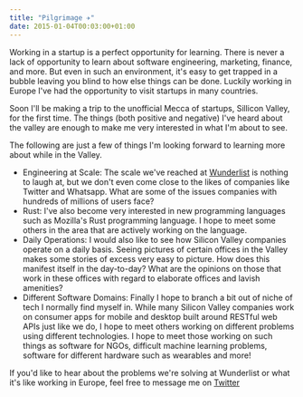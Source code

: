 ```yaml
---
title: "Pilgrimage ✈️"
date: 2015-01-04T00:03:00+01:00
---
```


Working in a startup is a perfect opportunity for learning. There is never a lack of opportunity to learn about software engineering, marketing, finance, and more.  But even in such an environment, it's easy to get trapped in a bubble leaving you blind to how else things can be done. Luckily working in Europe I've had the opportunity to visit startups in many countries.

Soon I'll be making a trip to the unofficial Mecca of startups, Sillicon Valley, for the first time. The things (both positive and negative) I've heard about the valley are enough to make me very interested in what I'm about to see.

The following are just a few of things I'm looking forward to learning more about while in the Valley.

* Engineering at Scale: The scale we've reached at [Wunderlist](https://www.wunderlist.com) is nothing to laugh at, but we don't even come close to the likes of companies like Twitter and Whatsapp.  What are some of the issues companies with hundreds of millions of users face?
* Rust: I've also become very interested in new programming languages such as Mozilla's Rust programming language. I hope to meet some others in the area that are actively working on the language.
* Daily Operations: I would also like to see how Silicon Valley companies operate on a daily basis. Seeing pictures of certain offices in the Valley makes some stories of excess very easy to picture. How does this manifest itself in the day-to-day? What are the opinions on those that work in these offices with regard to elaborate offices and lavish amenities?
* Different Software Domains: Finally I hope to branch a bit out of niche of tech I normally find myself in. While many Silicon Valley companies work on consumer apps for mobile and desktop built around RESTful web APIs just like we do, I hope to meet others working on different problems using different technologies.  I hope to meet those working on such things as software for NGOs, difficult machine learning problems, software for different hardware such as wearables and more!

If you'd like to hear about the problems we're solving at Wunderlist or what it's like working in Europe, feel free to message me on [Twitter](https://www.twitter.com/itchyankles)
